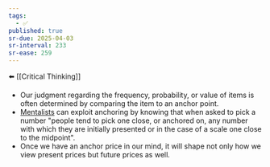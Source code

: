 ```yaml
---
tags:
  - ✅
published: true
sr-due: 2025-04-03
sr-interval: 233
sr-ease: 259
---
```

⬅️ [[Critical Thinking]]

- Our judgment regarding the frequency, probability, or value of items is often determined by comparing the item to an anchor point.
- [Mentalists](https://skepdic.com/mentalist.html) can exploit anchoring by knowing that when asked to pick a number "people tend to pick one close, or anchored on, any number with which they are initially presented or in the case of a scale one close to the midpoint".
- Once we have an anchor price in our mind, it will shape not only how we view present prices but future prices as well.